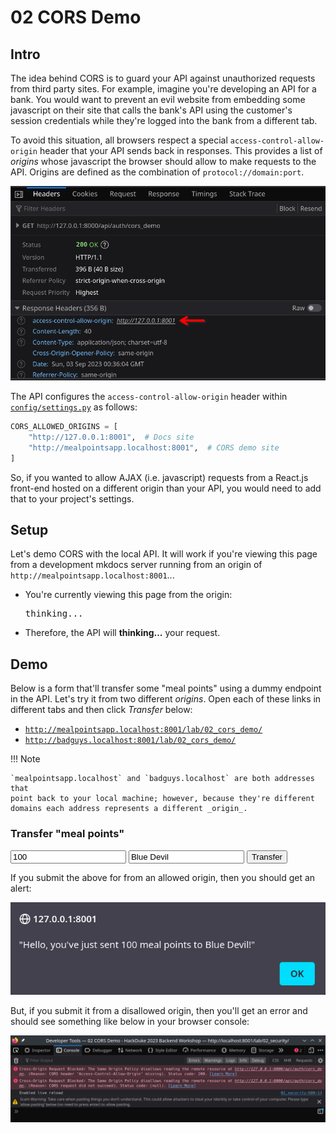 # 02 CORS Demo

## Intro

The idea behind CORS is to guard your API against unauthorized requests from 
third party sites. For example, imagine you're developing an API for a bank. You
would want to prevent an evil website from embedding some javascript on 
their site that calls the bank's API using the customer's session credentials 
while they're logged into the bank from a different tab.

To avoid this situation, all browsers respect a special 
`access-control-allow-origin` header that your API sends back in responses. 
This provides a list of _origins_ whose javascript the browser should allow 
to make requests to the API. Origins are defined as the combination of 
`protocol://domain:port`.

![CORS header](02_cors_demo/cors_header.png "cors header")

The API configures the `access-control-allow-origin` header within
[`config/settings.py`](https://github.com/johnjameswhitman/hackduke2023backend/blob/0f05f07e08af798ea1aea85a10734f5433dee29c/config/settings.py#L31-L33)
as follows:

```python
CORS_ALLOWED_ORIGINS = [
    "http://127.0.0.1:8001",  # Docs site
    "http://mealpointsapp.localhost:8001",  # CORS demo site
]
```

So, if you wanted to allow AJAX (i.e. javascript) requests from a React.js 
front-end hosted on a different origin than your API, you would need to add 
that to your project's settings.

## Setup

Let's demo CORS with the local API. It will work if you're viewing this page
from a development mkdocs server running from an origin of
`http://mealpointsapp.localhost:8001`...

- You're currently viewing this page from the origin: <pre id="corsDemoLocation">thinking...</pre>
- Therefore, the API will <b id="corsDemoAccept">thinking...</b> your 
  request.

## Demo

Below is a form that'll transfer some "meal points" using a dummy endpoint in 
the API. Let's try it from two different _origins_. Open each of these links in
different tabs and then click _Transfer_ below:

- [`http://mealpointsapp.localhost:8001/lab/02_cors_demo/`](http://mealpointsapp.localhost:8001/lab/02_cors_demo/#demo)
- [`http://badguys.localhost:8001/lab/02_cors_demo/`](http://badguys.localhost:8001/lab/02_cors_demo/#demo)

!!! Note

    `mealpointsapp.localhost` and `badguys.localhost` are both addresses that
    point back to your local machine; however, because they're different 
    domains each address represents a different _origin_.

### Transfer "meal points"

<form>
  <input id="corsDemoInputAmount" class="md-input" placeholder="Points" value="100"/>
  <input id="corsDemoInputDestination" class="md-input" placeholder="Who" value="Blue Devil"/>
  <button id="corsDemoButton" class="md-button md-button--primary" type="button">Transfer</button>
</form>

If you submit the above for from an allowed origin, then you should get an 
alert:

![CORS accepted](02_cors_demo/accepted_alert.png "cors accepted")

But, if you submit it from a disallowed origin, then you'll get an error and 
should see something like below in your browser console:

![CORS rejected](02_cors_demo/rejected_console.png "cors rejected")

<script>
  (() => {
    let httpRequest;
    document
      .getElementById("corsDemoButton")
      .addEventListener("click", makeRequest);

    function makeRequest() {
      httpRequest = new XMLHttpRequest();

      if (!httpRequest) {
        alert("Giving up :( Cannot create an XMLHTTP instance");
        return false;
      }
      httpRequest.addEventListener("load", transferComplete);
      httpRequest.addEventListener("error", transferFailed);
      httpRequest.open("POST", "http://127.0.0.1:8000/api/auth/cors_demo");
      httpRequest.setRequestHeader("Content-Type", "application/json; charset=UTF-8");
      httpRequest.send(
        JSON.stringify(
          {
            "amount": document.getElementById("corsDemoInputAmount").value, 
            "destination": document.getElementById("corsDemoInputDestination").value,
          }
        )
      );
    }

    function transferComplete(evt) {
      alert(evt.target.responseText);
    }

    function transferFailed(evt) {
      alert("Request failed! CORS issue?");
    }

    function locationCorsApproved() {
      const allowedIP = /^http:\/\/127\.0\.0\.1:8001\//;
      const allowedDomain = /^http:\/\/mealpointsapp\.localhost:8001\//;
      document.getElementById("corsDemoLocation").innerText = `${window.location.protocol}//${window.location.host}`;
      if (allowedIP.test(window.location) || allowedDomain.test(window.location)) {
        document.getElementById("corsDemoAccept").innerText = "accept ✅";
      } else {
        document.getElementById("corsDemoAccept").innerText = "reject ❌";
      }
    }

    locationCorsApproved();
  })();
</script>
